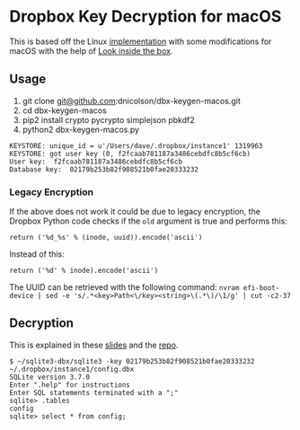 Dropbox Key Decryption for macOS
================================

This is based off the Linux [implementation](https://github.com/newsoft/dbx-keygen-linux) with some modifications for macOS with the help of [Look inside the box](https://github.com/anvilventures/lookinsidethebox).

## Usage

1. git clone git@github.com:dnicolson/dbx-keygen-macos.git
2. cd dbx-keygen-macos
3. pip2 install crypto pycrypto simplejson pbkdf2
4. python2 dbx-keygen-macos.py


```
KEYSTORE: unique_id = u'/Users/dave/.dropbox/instance1' 1319963
KEYSTORE: got user key (0, f2fcaab781187a3486cebdfc8b5cf6cb)
User key:  f2fcaab781187a3486cebdfc8b5cf6cb
Database key:  02179b253b82f908521b0fae20333232
```

### Legacy Encryption

If the above does not work it could be due to legacy encryption, the Dropbox Python code checks if the `old` argument is true and performs this:

`return ('%d_%s' % (inode, uuid)).encode('ascii')`

Instead of this:

`return ('%d' % inode).encode('ascii')`


The UUID can be retrieved with the following command:
`nvram efi-boot-device | sed -e 's/.*<key>Path<\/key><string>\(.*\)/\1/g' | cut -c2-37`


## Decryption

This is explained in these [slides](https://asfws12.files.wordpress.com/2012/11/dropbox-asfws-version.pdf) and the [repo](https://github.com/newsoft/sqlite3-dbx).

```
$ ~/sqlite3-dbx/sqlite3 -key 02179b253b82f908521b0fae20333232 ~/.dropbox/instance1/config.dbx
SQLite version 3.7.0
Enter ".help" for instructions
Enter SQL statements terminated with a ";"
sqlite> .tables
config
sqlite> select * from config;
```
